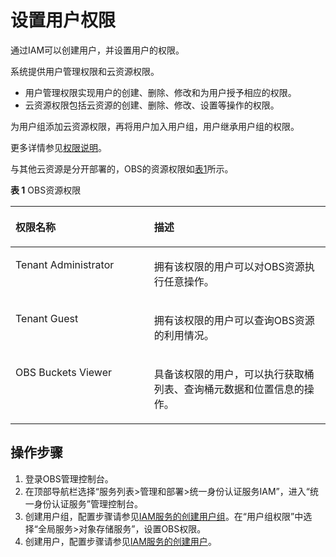 # 设置用户权限<a name="obs_03_0035"></a>

通过IAM可以创建用户，并设置用户的权限。

系统提供用户管理权限和云资源权限。

-   用户管理权限实现用户的创建、删除、修改和为用户授予相应的权限。
-   云资源权限包括云资源的创建、删除、修改、设置等操作的权限。

为用户组添加云资源权限，再将用户加入用户组，用户继承用户组的权限。

更多详情参见[权限说明](http://support.huaweicloud.com/usermanual-permissions/zh-cn_topic_0063498930.html)。

与其他云资源是分开部署的，OBS的资源权限如[表1](#zh-cn_topic_0129289357_table1798613514654)所示。

**表 1**  OBS资源权限

<a name="zh-cn_topic_0129289357_table1798613514654"></a>
<table><thead align="left"><tr id="zh-cn_topic_0129289357_row5316895314654"><th class="cellrowborder" valign="top" width="44%" id="mcps1.2.3.1.1"><p id="zh-cn_topic_0129289357_p4151021714724"><a name="zh-cn_topic_0129289357_p4151021714724"></a><a name="zh-cn_topic_0129289357_p4151021714724"></a><strong id="zh-cn_topic_0129289357_b868957115216"><a name="zh-cn_topic_0129289357_b868957115216"></a><a name="zh-cn_topic_0129289357_b868957115216"></a>权限名称</strong></p>
</th>
<th class="cellrowborder" valign="top" width="56.00000000000001%" id="mcps1.2.3.1.2"><p id="zh-cn_topic_0129289357_p6195992914724"><a name="zh-cn_topic_0129289357_p6195992914724"></a><a name="zh-cn_topic_0129289357_p6195992914724"></a><strong id="zh-cn_topic_0129289357_b1556810719534"><a name="zh-cn_topic_0129289357_b1556810719534"></a><a name="zh-cn_topic_0129289357_b1556810719534"></a>描述</strong></p>
</th>
</tr>
</thead>
<tbody><tr id="zh-cn_topic_0129289357_row4148227814654"><td class="cellrowborder" valign="top" width="44%" headers="mcps1.2.3.1.1 "><p id="zh-cn_topic_0129289357_p4071005914724"><a name="zh-cn_topic_0129289357_p4071005914724"></a><a name="zh-cn_topic_0129289357_p4071005914724"></a>Tenant Administrator</p>
</td>
<td class="cellrowborder" valign="top" width="56.00000000000001%" headers="mcps1.2.3.1.2 "><p id="zh-cn_topic_0129289357_p918049114724"><a name="zh-cn_topic_0129289357_p918049114724"></a><a name="zh-cn_topic_0129289357_p918049114724"></a>拥有该权限的用户可以对OBS资源执行任意操作。</p>
</td>
</tr>
<tr id="zh-cn_topic_0129289357_row1354110114654"><td class="cellrowborder" valign="top" width="44%" headers="mcps1.2.3.1.1 "><p id="zh-cn_topic_0129289357_p4880058614724"><a name="zh-cn_topic_0129289357_p4880058614724"></a><a name="zh-cn_topic_0129289357_p4880058614724"></a>Tenant Guest</p>
</td>
<td class="cellrowborder" valign="top" width="56.00000000000001%" headers="mcps1.2.3.1.2 "><p id="zh-cn_topic_0129289357_p6053340814724"><a name="zh-cn_topic_0129289357_p6053340814724"></a><a name="zh-cn_topic_0129289357_p6053340814724"></a>拥有该权限的用户可以查询OBS资源的利用情况。</p>
</td>
</tr>
<tr id="zh-cn_topic_0129289357_row5349320214654"><td class="cellrowborder" valign="top" width="44%" headers="mcps1.2.3.1.1 "><p id="zh-cn_topic_0129289357_p3833120614724"><a name="zh-cn_topic_0129289357_p3833120614724"></a><a name="zh-cn_topic_0129289357_p3833120614724"></a>OBS Buckets Viewer</p>
</td>
<td class="cellrowborder" valign="top" width="56.00000000000001%" headers="mcps1.2.3.1.2 "><p id="zh-cn_topic_0129289357_p1501374514741"><a name="zh-cn_topic_0129289357_p1501374514741"></a><a name="zh-cn_topic_0129289357_p1501374514741"></a>具备该权限的用户，可以执行获取桶列表、查询桶元数据和位置信息的操作。</p>
</td>
</tr>
</tbody>
</table>

## 操作步骤<a name="zh-cn_topic_0129289357_section187742471391"></a>

1.  登录OBS管理控制台。
2.  在顶部导航栏选择“服务列表\>管理和部署\>统一身份认证服务IAM”，进入“统一身份认证服务”管理控制台。
3.  创建用户组，配置步骤请参见[IAM服务的创建用户组](https://support.huaweicloud.com/usermanual-iam/zh-cn_topic_0046611269.html)。在“用户组权限”中选择“全局服务\>对象存储服务”，设置OBS权限。
4.  创建用户，配置步骤请参见[IAM服务的创建用户](https://support.huaweicloud.com/usermanual-iam/zh-cn_topic_0046611303.html)。

